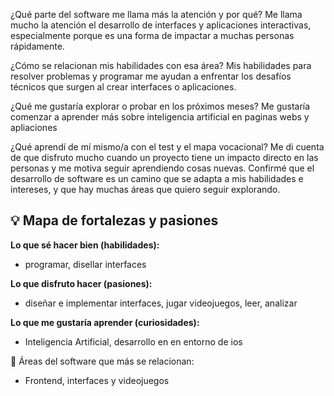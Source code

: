 ¿Qué parte del software me llama más la atención y por qué?
    Me llama mucho la atención el desarrollo de interfaces y aplicaciones interactivas, especialmente porque es una forma de impactar a muchas personas rápidamente.

¿Cómo se relacionan mis habilidades con esa área?
    Mis habilidades para resolver problemas y programar me ayudan a enfrentar los desafíos técnicos que surgen al crear interfaces o aplicaciones.


¿Qué me gustaría explorar o probar en los próximos meses?
    Me gustaría comenzar a aprender más sobre inteligencia artificial en paginas webs y apliaciones


¿Qué aprendí de mí mismo/a con el test y el mapa vocacional?
    Me di cuenta de que disfruto mucho cuando un proyecto tiene un impacto directo en las personas y me motiva seguir aprendiendo cosas nuevas. Confirmé que el desarrollo de software es un camino que se adapta a mis habilidades e intereses, y que hay muchas áreas que quiero seguir explorando.


## 💡 Mapa de fortalezas y pasiones

**Lo que sé hacer bien (habilidades):**  
- programar, disellar interfaces

**Lo que disfruto hacer (pasiones):**  
- diseñar e implementar interfaces, jugar videojuegos, leer, analizar

**Lo que me gustaría aprender (curiosidades):**  
- Inteligencia Artificial, desarrollo en en entorno de ios

🌟 Áreas del software que más se relacionan:  
- Frontend, interfaces y videojuegos 